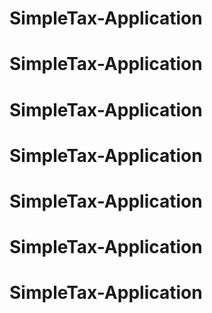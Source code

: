 # SimpleTax-Application
# SimpleTax-Application
# SimpleTax-Application
# SimpleTax-Application
# SimpleTax-Application
# SimpleTax-Application
# SimpleTax-Application
